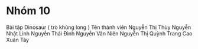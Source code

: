 # Nhóm 10 
Bài tập Dinosaur ( trò khủng long )
Tên thành viên 
Nguyễn Thị Thùy
Nguyễn Nhật Linh
Nguyễn Thái Đình
Nguyễn Văn Niên
Nguyễn Thị Quỳnh Trang
Cao Xuân Tây
